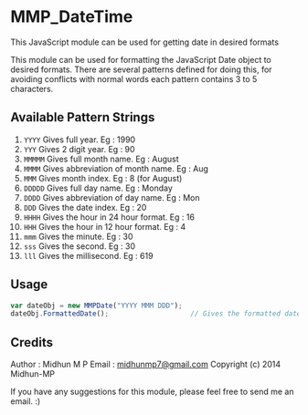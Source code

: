 MMP_DateTime
============

This JavaScript module can be used for getting date in desired formats


This module can be used for formatting the JavaScript Date object to desired formats.
There are several patterns defined for doing this, for avoiding conflicts with normal words each pattern contains 3 to 5 characters.

Available Pattern Strings
------

1. `YYYY`
   Gives full year.
   Eg : 1990
2. `YYY`
   Gives 2 digit year.
   Eg : 90
3. `MMMMM`
   Gives full month name.
   Eg : August
4. `MMMM`
   Gives abbreviation of month name.
   Eg : Aug
5. `MMM`
   Gives month index.
   Eg : 8 (for August)
6. `DDDDD`
   Gives full day name.
   Eg : Monday
7. `DDDD`
   Gives abbreviation of day name.
   Eg : Mon
8. `DDD`
   Gives the date index.
   Eg : 20
9. `HHHH`
   Gives the hour in 24 hour format.
   Eg : 16
10. `HHH`
   Gives the hour in 12 hour format.
   Eg : 4
11. `mmm`
   Gives the minute.
   Eg : 30
12. `sss`
   Gives the second.
   Eg : 30
13. `lll`
   Gives the millisecond.
   Eg : 619

Usage
------

```Javascript
var dateObj = new MMPDate("YYYY MMM DDD");
dateObj.FormattedDate();					// Gives the formatted date
```

Credits
------
Author : Midhun M P
Email  : midhunmp7@gmail.com
Copyright (c) 2014 Midhun-MP

If you have any suggestions for this module, please feel free to send me an email. :)